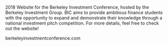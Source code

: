2018 Website for the Berkeley Investment Conference, hosted by the Berkeley Investment Group. BIC aims to provide ambitious finance students with the opportunity to expand and demonstrate their knowledge through a national investment pitch competition. For more details, feel free to check out the website!

berkeleyinvestmentconference.com
